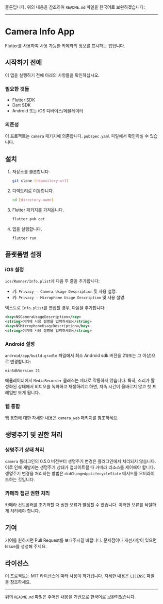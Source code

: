 물론입니다. 위의 내용을 참조하여 `README.md` 파일을 한국어로 보완하겠습니다:

---

# Camera Info App

Flutter를 사용하여 사용 가능한 카메라의 정보를 표시하는 앱입니다.

## 시작하기 전에

이 앱을 실행하기 전에 아래의 사항들을 확인하십시오.

### 필요한 것들

- Flutter SDK
- Dart SDK
- Android 또는 iOS 디바이스/에뮬레이터

### 의존성

이 프로젝트는 `camera` 패키지에 의존합니다. `pubspec.yaml` 파일에서 확인하실 수 있습니다.

## 설치

1. 저장소를 클론합니다.
   ```bash
   git clone [repository-url]
   ```

2. 디렉토리로 이동합니다.
   ```bash
   cd [directory-name]
   ```

3. Flutter 패키지를 가져옵니다.
   ```bash
   flutter pub get
   ```

4. 앱을 실행합니다.
   ```bash
   flutter run
   ```

## 플랫폼별 설정

### iOS 설정

`ios/Runner/Info.plist`에 다음 두 줄을 추가합니다:

- 키: `Privacy - Camera Usage Description` 및 사용 설명.
- 키: `Privacy - Microphone Usage Description` 및 사용 설명.

텍스트로 `Info.plist`를 편집할 경우, 다음을 추가합니다:

```xml
<key>NSCameraUsageDescription</key>
<string>여기에 사용 설명을 입력하세요</string>
<key>NSMicrophoneUsageDescription</key>
<string>여기에 사용 설명을 입력하세요</string>
```

### Android 설정

`android/app/build.gradle` 파일에서 최소 Android sdk 버전을 21(또는 그 이상)으로 변경합니다:

```
minSdkVersion 21
```

에뮬레이터에서 `MediaRecorder` 클래스는 제대로 작동하지 않습니다. 특히, 소리가 활성화된 상태에서 비디오를 녹화하고 재생하려고 하면, 지속 시간이 올바르지 않고 첫 프레임만 보게 됩니다.

### 웹 통합

웹 통합에 대한 자세한 내용은 `camera_web` 패키지를 참조하세요.

## 생명주기 및 권한 처리

### 생명주기 상태 처리

`camera` 플러그인의 0.5.0 버전부터 생명주기 변경은 플러그인에서 처리되지 않습니다. 이로 인해 개발자는 생명주기 상태가 업데이트될 때 카메라 리소스를 제어해야 합니다. 생명주기 변경을 처리하는 방법은 `didChangeAppLifecycleState` 메서드를 오버라이드하는 것입니다.

### 카메라 접근 권한 처리

카메라 컨트롤러를 초기화할 때 권한 오류가 발생할 수 있습니다. 이러한 오류를 적절하게 처리해야 합니다.

## 기여

기여를 원하시면 Pull Request를 보내주시길 바랍니다. 문제점이나 개선사항이 있으면 Issue를 생성해 주세요.

## 라이선스

이 프로젝트는 MIT 라이선스에 따라 사용이 허가됩니다. 자세한 내용은 `LICENSE` 파일을 참조하세요.

---

위의 `README.md` 파일은 주어진 내용을 기반으로 한국어로 보완되었습니다.
